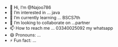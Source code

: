 - 👋 Hi, I’m @Najoo786
- 👀 I’m interested in ... java 
- 🌱 I’m currently learning ... BSCS7th
- 💞️ I’m looking to collaborate on ...partner
- 📫 How to reach me ... 03340025092 my whatsapp
- 😄 Pronouns: ...
- ⚡ Fun fact: ...

<!---
Najoo786/Najoo786 is a ✨ special ✨ repository because its `README.md` (this file) appears on your GitHub profile.
You can click the Preview link to take a look at your changes.
--->

